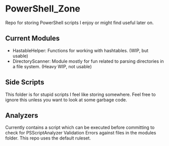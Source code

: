 # PowerShell_Zone
Repo for storing PowerShell scripts I enjoy or might find useful later on. 

## Current Modules
- HastableHelper: Functions for working with hashtables. (WIP, but usable)
- DirectoryScanner: Module mostly for fun related to parsing directories in a file system. (Heavy WIP, not usable)

## Side Scripts
This folder is for stupid scripts I feel like storing somewhere. Feel free to ignore this unless you want to look at some garbage code. 

## Analyzers 
Currently contains a script which can be executed before committing to check for PSScriptAnalyzer Validation Errors against files in the modules folder. This repo uses the default ruleset. 
